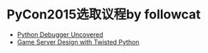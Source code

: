 # PyCon2015选取议程by followcat

* [Python Debugger Uncovered](chapter1.md)
* [Game Server Design with Twisted Python](chapter2.md)
